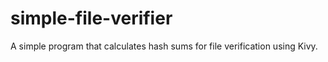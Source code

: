 # simple-file-verifier
A simple program that calculates hash sums for file verification using Kivy.
